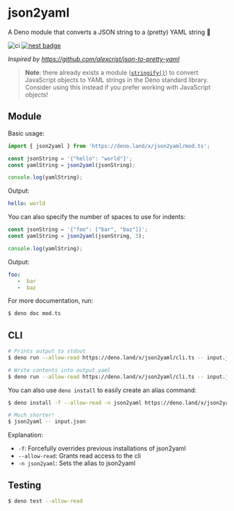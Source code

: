 # json2yaml

A Deno module that converts a JSON string to a (pretty) YAML string 🦕

![ci](https://github.com/Rikilele/json2yaml/workflows/CI/badge.svg)
[![nest badge](https://nest.land/badge.svg)](https://nest.land/package/json2yaml)

*Inspired by https://github.com/alexcrist/json-to-pretty-yaml*

> **Note**: there already exists a module
> ([`stringify()`](https://deno.land/std/encoding/#yaml))
> to convert JavaScript objects to YAML strings in the Deno standard library.
> Consider using this instead if you prefer working with JavaScript objects!

## Module

Basic usage:

```js
import { json2yaml } from 'https://deno.land/x/json2yaml/mod.ts';

const jsonString = '{"hello": "world"}';
const yamlString = json2yaml(jsonString);

console.log(yamlString);
```

Output:

```yaml
hello: world
```

You can also specify the number of spaces to use for indents:

```js
const jsonString = '{"foo": ["bar", "baz"]}';
const yamlString = json2yaml(jsonString, 3);

console.log(yamlString);
```

Output:

```yaml
foo:
   -  bar
   -  baz
```

For more documentation, run:

```sh
$ deno doc mod.ts
```

## CLI

```sh
# Prints output to stdout
$ deno run --allow-read https://deno.land/x/json2yaml/cli.ts -- input.json

# Write contents into output.yaml
$ deno run --allow-read https://deno.land/x/json2yaml/cli.ts -- input.json > output.yaml
```

You can also use `deno install` to easily create an alias command:

```sh
$ deno install -f --allow-read -n json2yaml https://deno.land/x/json2yaml/cli.ts

# Much shorter!
$ json2yaml -- input.json
```

Explanation:
  - `-f`: Forcefully overrides previous installations of json2yaml
  - `--allow-read`: Grants read access to the cli
  - `-n json2yaml`: Sets the alias to json2yaml

## Testing

```sh
$ deno test --allow-read
```
